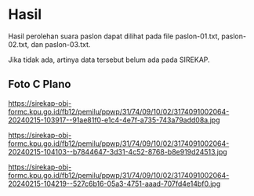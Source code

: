 # Hasil

Hasil perolehan suara paslon dapat dilihat pada file paslon-01.txt, paslon-02.txt, dan paslon-03.txt.

Jika tidak ada, artinya data tersebut belum ada pada SIREKAP.

## Foto C Plano

https://sirekap-obj-formc.kpu.go.id/fb12/pemilu/ppwp/31/74/09/10/02/3174091002064-20240215-103917--91ae81f0-e1c4-4e7f-a735-743a79add08a.jpg

https://sirekap-obj-formc.kpu.go.id/fb12/pemilu/ppwp/31/74/09/10/02/3174091002064-20240215-104103--b7844647-3d31-4c52-8768-b8e919d24513.jpg

https://sirekap-obj-formc.kpu.go.id/fb12/pemilu/ppwp/31/74/09/10/02/3174091002064-20240215-104219--527c6b16-05a3-4751-aaad-707fd4e14bf0.jpg
